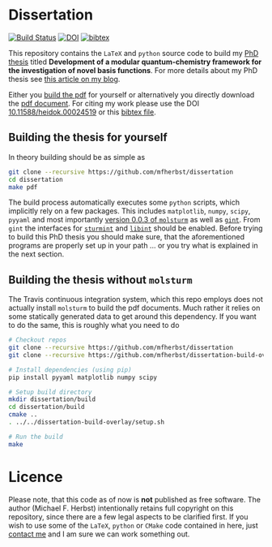# Dissertation
[![Build Status](https://travis-ci.org/mfherbst/dissertation.svg?branch=master)](https://travis-ci.org/mfherbst/dissertation)
[![DOI](https://img.shields.io/badge/DOI-10.11588/heidok.00024519-blue.svg)](https://doi.org/10.11588/heidok.00024519)
[![bibtex](https://img.shields.io/badge/bibtex-download-file-red.svg)](https://michael-herbst.com/publications/2018.05_phd.bib)

This repository contains the `LaTeX` and `python` source code to build my
[PhD thesis](https://michael-herbst.com/phd-thesis.html)
titled **Development of a modular quantum-chemistry framework for the investigation
of novel basis functions**.
For more details about my PhD thesis see
[this article on my blog](https://michael-herbst.com/phd-thesis.html).

Either you [build the pdf](#building-the-thesis-for-yourself) for yourself
or alternatively you directly download the
[pdf document](https://michael-herbst.com/publications/2018.05_phd_corrected.pdf).
For citing my work please use the
DOI [10.11588/heidok.00024519](https://doi.org/10.11588/heidok.00024519) or
this [bibtex file](https://michael-herbst.com/publications/2018.05_phd.bib).

## Building the thesis for yourself
In theory building should be as simple as
```sh
git clone --recursive https://github.com/mfherbst/dissertation
cd dissertation
make pdf
```

The build process automatically executes some `python` scripts,
which implicitly rely on a few packages. This includes `matplotlib`,
`numpy`, `scipy`, `pyyaml` and most importantly
[version 0.0.3 of `molsturm`](https://github.com/molsturm/molsturm/releases/tag/v0.0.3)
as well as [`gint`](https://molsturm.org/gint).
From `gint` the interfaces for
[`sturmint`](https://molsturm.org/sturmint) and
[`libint`](https://github.com/evaleev/libint)
should be enabled.
Before trying to build this PhD thesis you should make sure,
that the aforementioned programs are properly set up
in your path
... or you try what is explained in the next section.

## Building the thesis without `molsturm`
The Travis continuous integration system, which this repo employs
does not actually install `molsturm` to build the pdf documents.
Much rather it relies on some statically generated data to get around
this dependency. If you want to do the same,
this is roughly what you need to do
```sh
# Checkout repos
git clone --recursive https://github.com/mfherbst/dissertation
git clone --recursive https://github.com/mfherbst/dissertation-build-overlay

# Install dependencies (using pip)
pip install pyyaml matplotlib numpy scipy

# Setup build directory
mkdir dissertation/build
cd dissertation/build
cmake ..
. ../../dissertation-build-overlay/setup.sh

# Run the build
make
```

# Licence
Please note, that this code as of now is **not** published as free software.
The author (Michael F. Herbst) intentionally retains full copyright on this
repository, since there are a few legal aspects to be clarified first.
If you wish to use some of the `LaTeX`, `python` or `CMake` code contained
in here, just [contact me](https://github.com/mfherbst) and I am sure we
can work something out.
